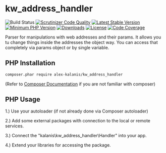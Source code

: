 # kw_address_handler

![Build Status](https://github.com/alex-kalanis/kw_address_handler/actions/workflows/code_checks.yml/badge.svg)
[![Scrutinizer Code Quality](https://scrutinizer-ci.com/g/alex-kalanis/kw_address_handler/badges/quality-score.png?b=master)](https://scrutinizer-ci.com/g/alex-kalanis/kw_address_handler/?branch=master)
[![Latest Stable Version](https://poser.pugx.org/alex-kalanis/kw_address_handler/v/stable.svg?v=1)](https://packagist.org/packages/alex-kalanis/kw_address_handler)
[![Minimum PHP Version](https://img.shields.io/badge/php-%3E%3D%207.4-8892BF.svg)](https://php.net/)
[![Downloads](https://img.shields.io/packagist/dt/alex-kalanis/kw_address_handler.svg?v1)](https://packagist.org/packages/alex-kalanis/kw_address_handler)
[![License](https://poser.pugx.org/alex-kalanis/kw_address_handler/license.svg?v=1)](https://packagist.org/packages/alex-kalanis/kw_address_handler)
[![Code Coverage](https://scrutinizer-ci.com/g/alex-kalanis/kw_address_handler/badges/coverage.png?b=master&v=1)](https://scrutinizer-ci.com/g/alex-kalanis/kw_address_handler/?branch=master)

Parser for manipulations with web addresses and their params. It allows you tu change things
inside the addresses the object way. You can access that completely via params object or by
single variable.

## PHP Installation

```bash
composer.phar require alex-kalanis/kw_address_handler
```

(Refer to [Composer Documentation](https://github.com/composer/composer/blob/master/doc/00-intro.md#introduction) if you are not
familiar with composer)


## PHP Usage

1.) Use your autoloader (if not already done via Composer autoloader)

2.) Add some external packages with connection to the local or remote services.

3.) Connect the "kalanis\kw_address_handler\Handler" into your app.

4.) Extend your libraries for accessing the package.
